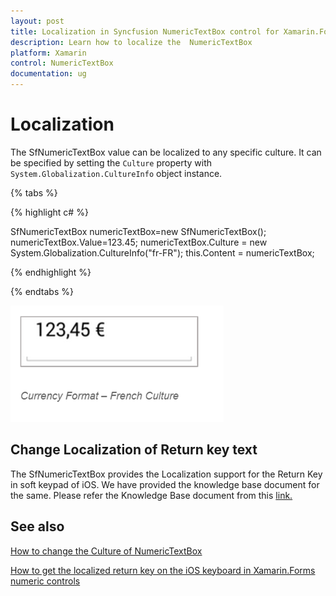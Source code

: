 ```yaml
---
layout: post
title: Localization in Syncfusion NumericTextBox control for Xamarin.Forms
description: Learn how to localize the  NumericTextBox
platform: Xamarin
control: NumericTextBox
documentation: ug
---
```

# Localization

The SfNumericTextBox value can be localized to any specific culture. It can be specified by setting the `Culture` property with `System.Globalization.CultureInfo` object instance.

{% tabs %}

{% highlight c# %}
 
SfNumericTextBox numericTextBox=new SfNumericTextBox();
numericTextBox.Value=123.45;
numericTextBox.Culture = new System.Globalization.CultureInfo("fr-FR");
this.Content = numericTextBox;

{% endhighlight %}

{% endtabs %}

![Display the culter applied value image](images/Culture.png)

## Change Localization of Return key text

The SfNumericTextBox provides the Localization support for the Return Key in soft keypad of iOS. We have provided the knowledge base document for the same. Please refer the Knowledge Base document from this [link.](https://www.syncfusion.com/kb/8075/how-to-localize-the-return-buttons-text-in-sfnumerictextbox-in-xforms-ios)

## See also

[How to change the Culture of NumericTextBox](https://www.syncfusion.com/kb/7589/how-to-change-the-culture-of-numerictextbox)

[How to get the localized return key on the iOS keyboard in Xamarin.Forms numeric controls](https://www.syncfusion.com/kb/11630/how-to-get-the-localized-return-key-on-the-ios-keyboard-in-xamarin-forms-numeric-controls)

